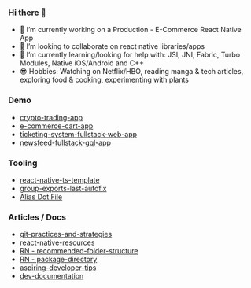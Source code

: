 ### Hi there 👋

- 🔭 I’m currently working on a Production - E-Commerce React Native App
- 👯 I’m looking to collaborate on react native libraries/apps
- 🤔 I’m currently learning/looking for help with: JSI, JNI, Fabric, Turbo Modules, Native iOS/Android and C++
- 😎 Hobbies: Watching on Netflix/HBO, reading manga & tech articles, exploring food & cooking, experimenting with plants

### Demo
- [crypto-trading-app](https://github.com/ramirezjag00/crypto-trading-app)
- [e-commerce-cart-app](https://github.com/ramirezjag00/e-commerce-cart-app)
- [ticketing-system-fullstack-web-app](https://github.com/ramirezjag00/ticketing-system-fullstack-web-app)
- [newsfeed-fullstack-gql-app](https://github.com/ramirezjag00/newsfeed-fullstack-gql-app)

### Tooling
- [react-native-ts-template](https://github.com/ramirezjag00/react-native-ts-template)
- [group-exports-last-autofix](https://github.com/ramirezjag00/group-exports-last-autofix)
- [Alias Dot File](https://github.com/ramirezjag00/dotFiles)

### Articles / Docs
- [git-practices-and-strategies](https://github.com/ramirezjag00/git-practices-and-strategies)
- [react-native-resources](https://github.com/ramirezjag00/react-native-resources)
- [RN - recommended-folder-structure](https://github.com/ramirezjag00/react-native-ts-template/tree/main/template#recommended-folder-structure)
- [RN - package-directory](https://github.com/ramirezjag00/react-native-ts-template/tree/main/template#rn-package-directory)
- [aspiring-developer-tips](https://github.com/ramirezjag00/aspiring-developer-tips)
- [dev-documentation](https://github.com/ramirezjag00/dev-documentation)
